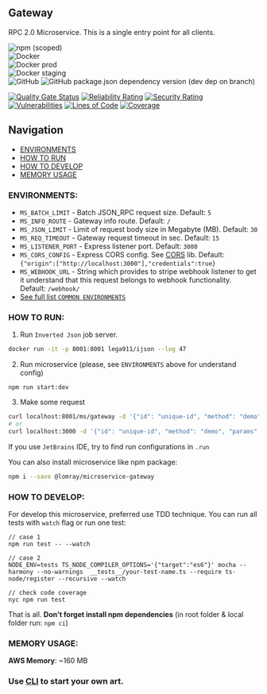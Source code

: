 Gateway
-------------------

RPC 2.0 Microservice. This is a single entry point for all clients.

![npm (scoped)](https://img.shields.io/npm/v/@lomray/microservice-gateway)  
![Docker](https://img.shields.io/npm/v/@lomray/microservice-gateway?label=docker)  
![Docker prod](https://img.shields.io/badge/Docker%20prod-%3Alatest-blue)  
![Docker staging](https://img.shields.io/badge/Docker%20staging-%3Alatest--staging-orange)  
![GitHub](https://img.shields.io/github/license/Lomray-Software/microservices)
![GitHub package.json dependency version (dev dep on branch)](https://img.shields.io/github/package-json/dependency-version/Lomray-Software/microservices/dev/typescript/staging)

[![Quality Gate Status](https://sonarcloud.io/api/project_badges/measure?project=microservice-gateway&metric=alert_status)](https://sonarcloud.io/summary/new_code?id=microservice-gateway)
[![Reliability Rating](https://sonarcloud.io/api/project_badges/measure?project=microservice-gateway&metric=reliability_rating)](https://sonarcloud.io/summary/new_code?id=microservice-gateway)
[![Security Rating](https://sonarcloud.io/api/project_badges/measure?project=microservice-gateway&metric=security_rating)](https://sonarcloud.io/summary/new_code?id=microservice-gateway)
[![Vulnerabilities](https://sonarcloud.io/api/project_badges/measure?project=microservice-gateway&metric=vulnerabilities)](https://sonarcloud.io/summary/new_code?id=microservice-gateway)
[![Lines of Code](https://sonarcloud.io/api/project_badges/measure?project=microservice-gateway&metric=ncloc)](https://sonarcloud.io/summary/new_code?id=microservice-gateway)
[![Coverage](https://sonarcloud.io/api/project_badges/measure?project=microservice-gateway&metric=coverage)](https://sonarcloud.io/summary/new_code?id=microservice-gateway)

## Navigation
- [ENVIRONMENTS](#environments)
- [HOW TO RUN](#how-to-run)
- [HOW TO DEVELOP](#how-to-develop)
- [MEMORY USAGE](#memory-usage)

### <a id="environments"></a>ENVIRONMENTS:
- `MS_BATCH_LIMIT` - Batch JSON_RPC request size. Default: `5`
- `MS_INFO_ROUTE` - Gateway info route. Default: `/`
- `MS_JSON_LIMIT` - Limit of request body size in Megabyte (MB). Default: `30`
- `MS_REQ_TIMEOUT` - Gateway request timeout in sec. Default: `15`
- `MS_LISTENER_PORT` - Express listener port. Default: `3000`
- `MS_CORS_CONFIG` - Express CORS config. See [CORS](https://www.npmjs.com/package/cors) lib. Default: `{"origin":["http://localhost:3000"],"credentials":true}`
- `MS_WEBHOOK_URL` - String which provides to stripe webhook listener to get it understand that this request belongs to webhook functionality. Default: `/webhook/`
- [See full list `COMMON ENVIRONMENTS`](https://github.com/Lomray-Software/microservice-helpers#common-environments)

### <a id="how-to-run"></a>HOW TO RUN:
1. Run `Inverted Json` job server.
```bash
docker run -it -p 8001:8001 lega911/ijson --log 47
```
2. Run microservice (please, see `ENVIRONMENTS` above for understand config)
```
npm run start:dev
```
3. Make some request
```bash
curl localhost:8001/ms/gateway -d '{"id": "unique-id", "method": "demo", "params": {}}'
# or
curl localhost:3000 -d '{"id": "unique-id", "method": "demo", "params": {}}'
```

If you use `JetBrains` IDE, try to find run configurations in `.run`

You can also install microservice like npm package:
```bash
npm i --save @lomray/microservice-gateway
```

### <a id="how-to-develop"></a>HOW TO DEVELOP:
For develop this microservice, preferred use TDD technique.
You can run all tests with `watch` flag or run one test:
```
// case 1
npm run test -- --watch

// case 2
NODE_ENV=tests TS_NODE_COMPILER_OPTIONS='{"target":"es6"}' mocha --harmony --no-warnings  __tests__/your-test-name.ts --require ts-node/register --recursive --watch

// check code coverage
nyc npm run test
```

That is all. **Don't forget install npm dependencies**
(in root folder & local folder run:  `npm ci`)

### <a id="memory-usage"></a>MEMORY USAGE:

__AWS Memory__: ~160 MB

### Use [CLI](https://github.com/Lomray-Software/microservices-cli) to start your own art.
